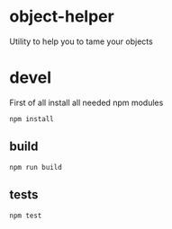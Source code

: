 # object-helper

Utility to help you to tame your objects

# devel

First of all install all needed npm modules

```
npm install
```

## build

```
npm run build
```

## tests

```
npm test
```


